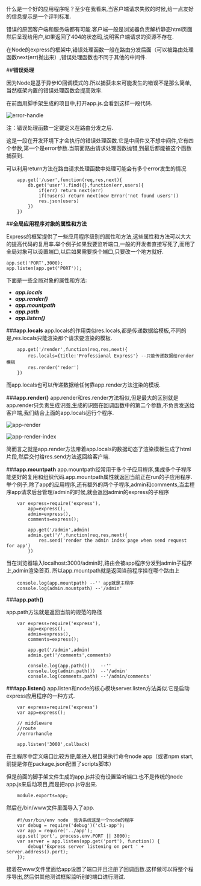 ﻿

什么是一个好的应用程序呢？至少在我看来,当客户端请求失败的时候,给一点友好的信息提示是一个评判标准.

错误的原因客户端和服务端都有可能.客户端一般是浏览器负责解析静态html页面然后呈现给用户,如果返回了404的状态码,说明客户端请求的资源不存在.

在Node的express的框架中,错误处理函数一般在路由分发后面（可以被路由处理函数next(err)抛出来）,错误处理函数也不同于其他的中间件.

##**错误处理**

因为Node是基于异步IO回调模式的.所以捕获未来可能发生的错误不是那么简单,当然框架内置的错误处理函数会提高效率.

在前面用脚手架生成的项目中,打开app.js.会看到这样一段代码.

![error-handle](http://h.hiphotos.baidu.com/image/pic/item/962bd40735fae6cdfc50cbdc08b30f2443a70fa2.jpg)

注：错误处理函数一定要定义在路由分发之后.

这是一段在开发环境下才会执行的错误处理函数.它是中间件又不想中间件,它有四个参数,第一个是error参数.当前面路由请求处理函数抛错,到最后都能被这个函数捕获到.

可以利用return方法在路由请求处理函数中处理可能会有多个error发生的情况

        app.get('/user',function(req,res,next){
            db.get('user').find({},function(err,users){
                if(err) return next(err)
                if(!users) return next(new Error('not found users'))
                res.json(users)
            })
        })
        
##**全局应用程序对象的属性和方法**

Express的框架提供了一些应用程序级别的属性和方法,这些属性和方法可以大大的提高代码的复用率.举个例子如果我要监听端口,一般的开发者直接写死了,而用了全局对象可以设置端口,以后如果需要换个端口,只要改一个地方就好.
    
    app.set('PORT',3000);
    app.listen(app.get('PORT'));
    
下面是一些全局对象的属性和方法:

 - ***app.locals***
 - ***app.render()***
 - ***app.mountpath***
 - ***app.path***
 - ***app.listen()***

###**app.locals**
app.locals的作用类似res.locals,都是传递数据给模板,不同的是,res.locals只能渲染那个请求要渲染的模板.

        app.get('/render',function(req,res,next){
            res.locals={title:'Professional Express'} --只能传递数据给render模板
            res.render('reder')
        })
而app.locals也可以传递数据给任何靠app.render方法渲染的模板.

###**app.render()**
app.render和res.render方法相似,但是最大的区别就是app.render只负责生成识图,生成的识图在回调函数中的第二个参数,不负责发送给客户端,我们结合上面的app.locals运行个程序.

![app-render](http://d.hiphotos.baidu.com/image/pic/item/5243fbf2b21193134b68a90d62380cd791238d60.jpg)

![app-render-index](http://f.hiphotos.baidu.com/image/pic/item/3c6d55fbb2fb4316a0022cc727a4462309f7d36a.jpg)

简而言之就是app.render方法带着app.locals的数据动态了渲染模板生成了html片段,然后交付给res.send方法返回给客户端.

###**app.mountpath**
app.mountpath经常用于多个子应用程序,集成多个子程序能更好的复用和组织代码.app.mountpath属性就返回当前正在run的子应用程序.
举个例子,除了app的应用程序,还有额外的两个子程序,admin和comments,当主程序app请求后台管理/admin的时候,就会返回admin的express的子程序

        var express=require('express'),
            app=express(),
            admin=express(),
            comments=express();
            
            app.get('/admin',admin)
            admin.get('/',function(req,res,next){
                res.send('render the admin index page when send request for app')
            })

当在浏览器输入localhost:3000/admin时,路由会被app程序分发到admin子程序上,admin渲染首页.
所以app.mountpath就是返回当前程序挂在哪个路由上

        console.log(app.mountpath) --'' app就是主程序
        console.log(admin.mountpath) --'/admin' 

###**app.path()**

app.path方法就是返回当前的规范的路径

        var express=require('express'),
            app=express(),
            admin=express(),
            comments=express();
            
            app.get('/admin',admin)
            admin.get('/comments',comments)
            
            console.log(app.path())    --''
            console.log(admin.path())  --'/admin'
            console.log(comments.path) --'/admin/comments'
            
###**app.listen()**
 app.listen和node的核心模块server.listen方法类似.它是启动express应用程序的一种方式.
 
        var express=require('express')
        var app=express();
        
        // middleware
        //route
        //errorhandle
        
        app.listen('3000',callback)
在主程序中定义端口比较方便,能进入根目录执行命令node app（或者npm start,前提是你在package.json配置了scripts脚本）

但是前面的脚手架文件生成的app.js并没有设置监听端口.也不是传统的node app.js来启动项目,而是把app.js导出来.
 
        module.exports=app;
然后在/bin/www文件里面导入了app.

        #!/usr/bin/env node  告诉系统这是一个node的程序
        var debug = require('debug')('cli-app');
        var app = require('../app');
        app.set('port', process.env.PORT || 3000);
        var server = app.listen(app.get('port'), function() {
            debug('Express server listening on port ' + server.address().port);
        });
接着在www文件里面给app设置了端口并且注册了回调函数.这样做可以将整个程序导出,然后供其他测试框架监听别的端口进行测试.